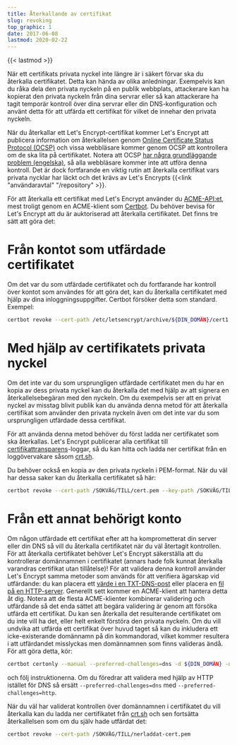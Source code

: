 ```yaml
---
title: Återkallande av certifikat
slug: revoking
top_graphic: 1
date: 2017-06-08
lastmod: 2020-02-22
---
```


{{< lastmod >}}

När ett certifikats privata nyckel inte längre är i säkert förvar ska du
återkalla certifikatet. Detta kan hända av olika anledningar. Exempelvis kan du
råka dela den privata nyckeln på en publik webbplats, attackerare kan ha
kopierat den privata nyckeln från dina servrar eller så kan attackerare ha tagit
temporär kontroll över dina servrar eller din DNS-konfiguration och använt detta
för att utfärda ett certifikat för vilket de innehar den privata nyckeln.

När du återkallar ett Let's Encrypt-certifikat kommer Let's Encrypt att
publicera information om återkallelsen genom [Online Certificate Status Protocol
(OCSP)](https://en.wikipedia.org/wiki/Online_Certificate_Status_Protocol) och
vissa webbläsare kommer genom OCSP att kontrollera om de ska lita på
certifikatet.
Notera att OCSP [har några grundläggande problem
(engelska)](https://www.imperialviolet.org/2011/03/18/revocation.html), så alla
webbläsare kommer inte att utföra denna kontroll. Det är dock fortfarande en
viktig rutin att återkalla certifikat vars privata nycklar har läckt och det
krävs av Let's Encrypts {{<link "användaravtal" "/repository" >}}.

För att återkalla ett certifikat med Let's Encrypt använder du
[ACME-API:et](https://github.com/letsencrypt/boulder/blob/master/docs/acme-divergences.md),
mest troligt genom en ACME-klient som [Certbot](https://certbot.eff.org/). Du
behöver bevisa för Let's Encrypt att du är auktoriserad att återkalla
certifikatet. Det finns tre sätt att göra det:

# Från kontot som utfärdade certifikatet

Om det var du som utfärdade certifikatet och du fortfarande har kontroll över
kontot som användes för att göra det, kan du återkalla certifikatet med hjälp av
dina inloggningsuppgifter. Certbot försöker detta som standard. Exempel:

```bash
certbot revoke --cert-path /etc/letsencrypt/archive/${DIN_DOMÄN}/cert1.pem
```

# Med hjälp av certifikatets privata nyckel

Om det inte var du som ursprungligen utfärdade certifikatet men du har en kopia
av dess privata nyckel kan du återkalla det med hjälp av att signera en
återkallelsebegäran med den nyckeln. Om du exempelvis ser att en privat nyckel
av misstag blivit publik kan du använda denna metod för att återkalla certifikat
som använder den privata nyckeln även om det inte var du som ursprungligen
utfärdade dessa certifikat.

För att använda denna metod behöver du först ladda ner certifikatet som ska
återkallas. Let's Encrypt publicerar alla certifikat till
[certifikattransparens](https://www.certificate-transparency.org/)-loggar, så du
kan hitta och ladda ner certifikat från en loggövervakare såsom
[crt.sh](https://crt.sh/).

Du behöver också en kopia av den privata nyckeln i PEM-format. När du väl har
dessa saker kan du återkalla certifikatet så här:

```bash
certbot revoke --cert-path /SÖKVÄG/TILL/cert.pem --key-path /SÖKVÄG/TILL/nyckel.pem
```

# Från ett annat behörigt konto

Om någon utfärdade ett certifikat efter att ha komprometterat din server eller
din DNS så vill du återkalla certifikatet när du väl återtagit kontrollen. För
att återkalla certifikatet behöver Let's Encrypt säkerställa att du kontrollerar
domännamnen i certifikatet (annars hade folk kunnat återkalla varandras
certifikat utan tillåtelse)! För att validera denna kontroll använder Let's
Encrypt samma metoder som används för att verifiera ägarskap vid utfärdande: du
kan placera ett [värde i en
TXT-DNS-post](https://tools.ietf.org/html/rfc8555#section-8.4) eller placera en
[fil på en HTTP-server](https://tools.ietf.org/html/rfc8555#section-8.3).
Generellt sett kommer en ACME-klient att hantera detta åt dig. Notera att de
flesta ACME-klienter kombinerar validering och utfärdande så det enda sättet att
begära validering är genom att försöka utfärda ett certifikat. Du kan sen
återkalla det resulterande certifikatet om du inte vill ha det, eller helt
enkelt förstöra den privata nyckeln. Om du vill undvika att utfärda ett
certifikat över huvud taget så kan du inkludera ett icke-existerande domännamn
på din kommandorad, vilket kommer resultera i att utfärdandet misslyckas men
domännamnen som finns valideras ändå. För att göra detta, kör:

```bash
certbot certonly --manual --preferred-challenges=dns -d ${DIN_DOMÄN} -d icke-existerande.${DIN_DOMÄN}
```

och följ instruktionerna. Om du föredrar att validera med hjälp av HTTP istället
för DNS så ersätt `--preferred-challenges=dns` med
`--preferred-challenges=http`.

När du väl har validerat kontrollen över domännamnen i certifikatet du vill
återkalla kan du ladda ner certifikatet från
[crt.sh](https://crt.sh/) och sen fortsätta återkallelsen som om du själv hade
utfärdat det:

```bash
certbot revoke --cert-path /SÖKVÄG/TILL/nerladdat-cert.pem
```
